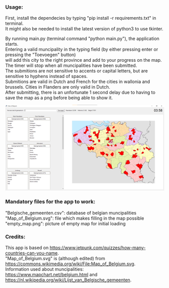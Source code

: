 ### Usage:
First, install the dependecies by typing "pip install -r requirements.txt" in terminal.  
It might also be needed to install the latest version of python3 to use tkinter.
   
By running main.py (terminal command "python main.py"), the application starts.  
Entering a valid muncipality in the typing field (by either pressing enter or pressing the "Toevoegen" button)   
will add this city to the right province and add to your progress on the map. 
The timer will stop when all muncipalities have been submitted.   
The submitions are not sensitive to accents or capital letters, but are sensitive to hyphens instead of spaces.   
Submitions are valid in Dutch and French for the cities in wallonia and brussels. Cities in Flanders are only valid in Dutch.   
After submitting, there is an unfortunate 1 second delay due to having to save the map as a png before being able to show it.   

![alt text](https://github.com/DonCioccolato/Cities-of-Belgium/blob/main/example.png?raw=true)

### Mandatory files for the app to work:
"Belgische_gemeenten.csv": database of belgian muncipalities   
"Map_of_Belgium.svg": file which makes filling in the map possible  
"empty_map.png": picture of empty map for initial loading  

### Credits:
This app is based on https://www.jetpunk.com/quizzes/how-many-countries-can-you-name.  
"Map_of_Belgium.svg" is (although edited) from https://commons.wikimedia.org/wiki/File:Map_of_Belgium.svg.  
Information used about muncipalities: https://www.mapchart.net/belgium.html and https://nl.wikipedia.org/wiki/Lijst_van_Belgische_gemeenten.  

